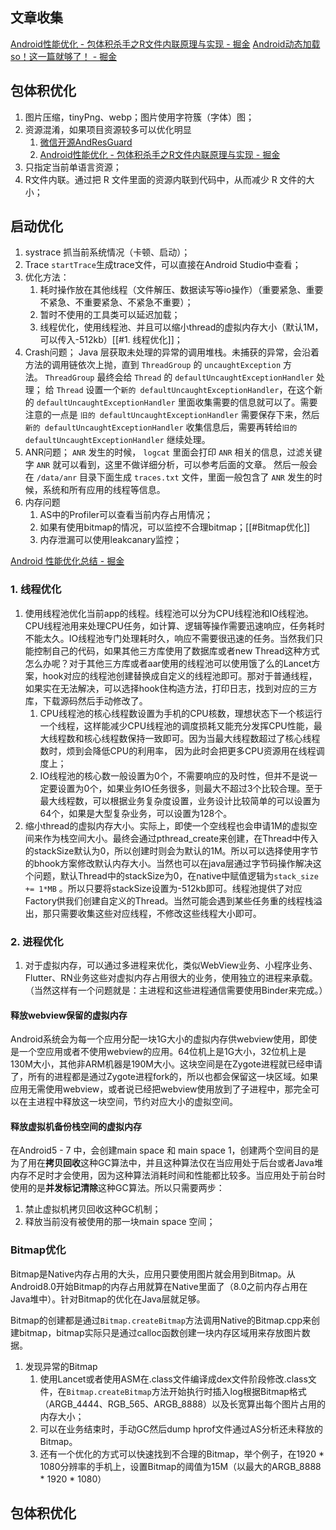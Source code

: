 

## 文章收集

[Android性能优化 - 包体积杀手之R文件内联原理与实现 - 掘金](https://juejin.cn/post/7146807432755281927)
[Android动态加载so！这一篇就够了！ - 掘金](https://juejin.cn/post/7107958280097366030)

## 包体积优化
1. 图片压缩，tinyPng、webp；图片使用字符簇（字体）图；
2. 资源混淆，如果项目资源较多可以优化明显
	1. [微信开源AndResGuard](https://github.com/shwenzhang/AndResGuard)
	2. [Android性能优化 - 包体积杀手之R文件内联原理与实现 - 掘金](https://juejin.cn/post/7146807432755281927)
3. 只指定当前单语言资源；
4. R文件内联。通过把 R 文件里面的资源内联到代码中，从而减少 R 文件的大小；

## 启动优化
1. systrace 抓当前系统情况（卡顿、启动）；
2. Trace `startTrace`生成trace文件，可以直接在Android Studio中查看；
3. 优化方法：
	1. 耗时操作放在其他线程（文件解压、数据读写等io操作）（重要紧急、重要不紧急、不重要紧急、不紧急不重要）；
	2. 暂时不使用的工具类可以延迟加载；
	3. 线程优化，使用线程池、并且可以缩小thread的虚拟内存大小（默认1M，可以传入-512kb）[[#1. 线程优化]]；
4. Crash问题；
	Java 层获取未处理的异常的调用堆栈。未捕获的异常，会沿着方法的调用链依次上抛，直到 `ThreadGroup` 的 `uncaughtException` 方法。 `ThreadGroup` 最终会给 `Thread` 的 `defaultUncaughtExceptionHandler` 处理；
	给 `Thread` 设置一个`新的 defaultUncaughtExceptionHandler`，在这个新的 `defaultUncaughtExceptionHandler` 里面收集需要的信息就可以了。需要注意的一点是 `旧的 defaultUncaughtExceptionHandler` 需要保存下来，然后`新的 defaultUncaughtExceptionHandler` 收集信息后，需要再转给`旧的 defaultUncaughtExceptionHandler` 继续处理。
5. ANR问题；
	`ANR` 发生的时候， `logcat` 里面会打印 `ANR` 相关的信息，过滤关键字 `ANR` 就可以看到，这里不做详细分析，可以参考后面的文章。
	然后一般会在 `/data/anr` 目录下面生成 `traces.txt` 文件，里面一般包含了 `ANR` 发生的时候，系统和所有应用的线程等信息。
6. 内存问题
	1. AS中的Profiler可以查看当前内存占用情况；
	2. 如果有使用bitmap的情况，可以监控不合理bitmap；[[#Bitmap优化]]
	3. 内存泄漏可以使用leakcanary监控；

[Android 性能优化总结 - 掘金](https://juejin.cn/post/6950608825942868004)






### 1. 线程优化

1. 使用线程池优化当前app的线程。线程池可以分为CPU线程池和IO线程池。CPU线程池用来处理CPU任务，如计算、逻辑等操作需要迅速响应，任务耗时不能太久。IO线程池专门处理耗时久，响应不需要很迅速的任务。当然我们只能控制自己的代码，如果其他三方库使用了数据库或者new Thread这种方式怎么办呢？对于其他三方库或者aar使用的线程池可以使用饿了么的Lancet方案，hook对应的线程池创建替换成自定义的线程池即可。那对于普通线程，如果实在无法解决，可以选择hook住构造方法，打印日志，找到对应的三方库，下载源码然后手动修改了。
	1. CPU线程池的核心线程数设置为手机的CPU核数，理想状态下一个核运行一个线程，这样能减少CPU线程池的调度损耗又能充分发挥CPU性能，最大线程数和核心线程数保持一致即可。因为当最大线程数超过了核心线程数时，烦到会降低CPU的利用率， 因为此时会把更多CPU资源用在线程调度上；
	2. IO线程池的核心数一般设置为0个，不需要响应的及时性，但并不是说一定要设置为0个，如果业务IO任务很多，则最大不超过3个比较合理。至于最大线程数，可以根据业务复杂度设置，业务设计比较简单的可以设置为64个，如果是大型复杂业务，可以设置为128个。
2. 缩小thread的虚拟内存大小。实际上，即使一个空线程也会申请1M的虚拟空间来作为栈空间大小。最终会通过pthread_create来创建，在Thread中传入的stackSize默认为0，所以创建时则会为默认的1M。所以可以选择使用字节的bhook方案修改默认内存大小。当然也可以在java层通过字节码操作解决这个问题，默认Thread中的stackSize为0，在native中赋值逻辑为`stack_size += 1*MB` 。所以只要将stackSize设置为-512kb即可。线程池提供了对应Factory供我们创建自定义的Thread。当然可能会遇到某些任务重的线程栈溢出，那只需要收集这些对应线程，不修改这些线程大小即可。

### 2. 进程优化
1. 对于虚拟内存，可以通过多进程来优化，类似WebView业务、小程序业务、Flutter、RN业务这些对虚拟内存占用很大的业务，使用独立的进程来承载。（当然这样有一个问题就是：主进程和这些进程通信需要使用Binder来完成。）
#### 释放webview保留的虚拟内存
Android系统会为每一个应用分配一块1G大小的虚拟内存供webview使用，即使是一个空应用或者不使用webview的应用。64位机上是1G大小，32位机上是130M大小，其他非ARM机器是190M大小。这块空间是在Zygote进程就已经申请了，所有的进程都是通过Zygote进程fork的，所以也都会保留这一块区域。如果应用无需使用webview，或者说已经把webview使用放到了子进程中，那完全可以在主进程中释放这一块空间，节约对应大小的虚拟空间。

#### 释放虚拟机备份栈空间的虚拟内存
在Android5 - 7 中，会创建main space 和 main space 1，创建两个空间目的是为了用在**拷贝回收**这种GC算法中，并且这种算法仅在当应用处于后台或者Java堆内存不足时才会使用，因为这种算法消耗时间和性能都比较多。当应用处于前台时使用的是**并发标记清除**这种GC算法。所以只需要两步：
1. 禁止虚拟机拷贝回收这种GC机制；
2. 释放当前没有被使用的那一块main space 空间；


### Bitmap优化
Bitmap是Native内存占用的大头，应用只要使用图片就会用到Bitmap。从Android8.0开始Bitmap的内存占用就算在Native里面了（8.0之前内存占用在Java堆中）。针对Bitmap的优化在Java层就足够。

Bitmap的创建都是通过`Bitmap.createBitmap`方法调用Native的Bitmap.cpp来创建bitmap，bitmap实际只是通过calloc函数创建一块内存区域用来存放图片数据。
1. 发现异常的Bitmap
	1. 使用Lancet或者使用ASM在.class文件编译成dex文件阶段修改.class文件，在`Bitmap.createBitmap`方法开始执行时插入log根据Bitmap格式（ARGB_4444、RGB_565、ARGB_8888）以及长宽算出每个图片占用的内存大小；
	2. 可以在业务结束时，手动GC然后dump hprof文件通过AS分析还未释放的Bitmap。
	3. 还有一个优化的方式可以快速找到不合理的Bitmap，举个例子，在1920 * 1080分辨率的手机上，设置Bitmap的阈值为15M（以最大的ARGB_8888  * 1920 * 1080）



## 包体积优化

